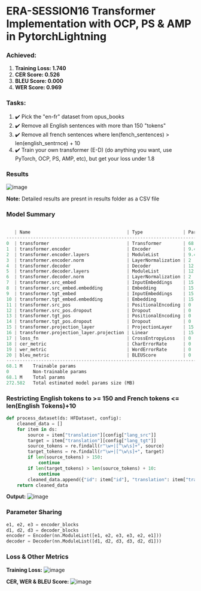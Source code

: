 # ERA-SESSION16 Transformer Implementation with OCP, PS & AMP in PytorchLightning

### Achieved:
1. **Training Loss: 1.740**
2. **CER Score: 0.526**
3. **BLEU Score: 0.000**
4. **WER Score: 0.969**

### Tasks:
1. :heavy_check_mark: Pick the "en-fr" dataset from opus_books
2. :heavy_check_mark: Remove all English sentences with more than 150 "tokens"
3. :heavy_check_mark: Remove all french sentences where len(fench_sentences) > len(english_sentrnce) + 10
4. :heavy_check_mark: Train your own transformer (E-D) (do anything you want, use PyTorch, OCP, PS, AMP, etc), but get your loss under 1.8

### Results
![image](https://github.com/Navyabhat03/ERV-V1-Session-16/assets/60884505/295c59d7-47b2-475f-93e8-62b69a82ab6e)

**Note:** Detailed results are presnt in results folder as a CSV file

### Model Summary
```python
 
   | Name                                    | Type               | Params
--------------------------------------------------------------------------------
0  | transformer                             | Transformer        | 68.1 M
1  | transformer.encoder                     | Encoder            | 9.4 M 
2  | transformer.encoder.layers              | ModuleList         | 9.4 M 
3  | transformer.encoder.norm                | LayerNormalization | 2     
4  | transformer.decoder                     | Decoder            | 12.6 M
5  | transformer.decoder.layers              | ModuleList         | 12.6 M
6  | transformer.decoder.norm                | LayerNormalization | 2     
7  | transformer.src_embed                   | InputEmbeddings    | 15.4 M
8  | transformer.src_embed.embedding         | Embedding          | 15.4 M
9  | transformer.tgt_embed                   | InputEmbeddings    | 15.4 M
10 | transformer.tgt_embed.embedding         | Embedding          | 15.4 M
11 | transformer.src_pos                     | PositionalEncoding | 0     
12 | transformer.src_pos.dropout             | Dropout            | 0     
13 | transformer.tgt_pos                     | PositionalEncoding | 0     
14 | transformer.tgt_pos.dropout             | Dropout            | 0     
15 | transformer.projection_layer            | ProjectionLayer    | 15.4 M
16 | transformer.projection_layer.projection | Linear             | 15.4 M
17 | loss_fn                                 | CrossEntropyLoss   | 0     
18 | cer_metric                              | CharErrorRate      | 0     
19 | wer_metric                              | WordErrorRate      | 0     
20 | bleu_metric                             | BLEUScore          | 0     
--------------------------------------------------------------------------------
68.1 M    Trainable params
0         Non-trainable params
68.1 M    Total params
272.582   Total estimated model params size (MB)
```
### Restricting English tokens to >= 150 and French tokens <= len(English Tokens)+10
```python
def process_dataset(ds: HFDataset, config):
    cleaned_data = []
    for item in ds:
        source = item["translation"][config["lang_src"]]
        target = item["translation"][config["lang_tgt"]]
        source_tokens = re.findall(r"\w+|[^\w\s]+", source)
        target_tokens = re.findall(r"\w+|[^\w\s]+", target)
        if len(source_tokens) > 150:
            continue
        if len(target_tokens) > len(source_tokens) + 10:
            continue
        cleaned_data.append({"id": item["id"], "translation": item["translation"]})
    return cleaned_data
```
**Output:**
![image](https://github.com/Navyabhat03/ERV-V1-Session-16/assets/60884505/5d7e9f5c-5351-453f-ba4f-bc323f891d52)

### Parameter Sharing
```python
e1, e2, e3 = encoder_blocks
d1, d2, d3 = decoder_blocks
encoder = Encoder(nn.ModuleList([e1, e2, e3, e3, e2, e1]))
decoder = Decoder(nn.ModuleList([d1, d2, d3, d3, d2, d1]))
```
### Loss & Other Metrics
**Training Loss:**
![image](https://github.com/Navyabhat03/ERV-V1-Session-16/assets/60884505/3057f72b-4ebe-4130-b3df-0c3f5ddd6926)


**CER, WER & BLEU Score:**
![image](https://github.com/Navyabhat03/ERV-V1-Session-16/assets/60884505/38f3962d-e2d9-4b99-8009-77409361c6d2)

